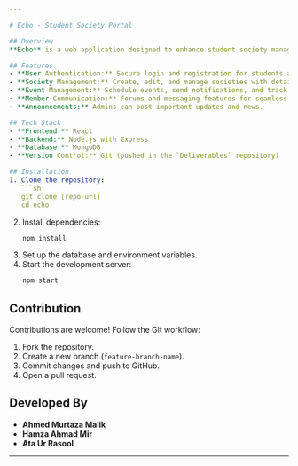 ```yaml
---

# Echo - Student Society Portal  

## Overview  
**Echo** is a web application designed to enhance student society management, event coordination, and member engagement. It provides an interactive platform for students to join societies, stay updated on events, and communicate with fellow members.  

## Features  
- **User Authentication:** Secure login and registration for students and administrators.  
- **Society Management:** Create, edit, and manage societies with detailed descriptions.  
- **Event Management:** Schedule events, send notifications, and track attendance.  
- **Member Communication:** Forums and messaging features for seamless interaction.  
- **Announcements:** Admins can post important updates and news.  

## Tech Stack  
- **Frontend:** React  
- **Backend:** Node.js with Express  
- **Database:** MongoDB  
- **Version Control:** Git (pushed in the `Deliverables` repository)  

## Installation  
1. Clone the repository:  
   ```sh
   git clone [repo-url]
   cd echo
   ```  
2. Install dependencies:  
   ```sh
   npm install  
   ```  
3. Set up the database and environment variables.  
4. Start the development server:  
   ```sh
   npm start
   ```  

## Contribution  
Contributions are welcome! Follow the Git workflow:  
1. Fork the repository.  
2. Create a new branch (`feature-branch-name`).  
3. Commit changes and push to GitHub.  
4. Open a pull request.  

## Developed By  
- **Ahmed Murtaza Malik**  
- **Hamza Ahmad Mir**  
- **Ata Ur Rasool**  

---
```

